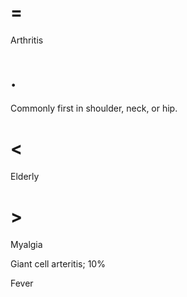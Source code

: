 # =

Arthritis

# .

Commonly first in shoulder, neck, or hip.

# <

Elderly

# >

Myalgia

Giant cell arteritis; 10%

Fever
